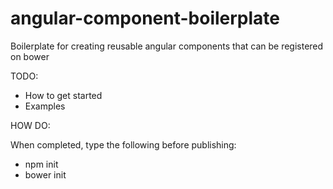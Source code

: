 angular-component-boilerplate
=============================

Boilerplate for creating reusable angular components that can be registered on bower

TODO:
* How to get started
* Examples

HOW DO:

When completed, type the following before publishing:

* npm init
* bower init